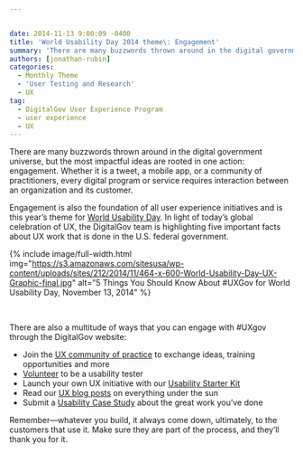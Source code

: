 ```yaml
---


date: 2014-11-13 9:00:09 -0400
title: 'World Usability Day 2014 theme\: Engagement'
summary: 'There are many buzzwords thrown around in the digital government universe, but the most impactful ideas are rooted in one action\: engagement. Whether it is a tweet, a mobile app, or a community of practitioners, every digital program or service requires interaction between an organization and its customer. Engagement is also the foundation of all'
authors: [jonathan-rubin]
categories:
  - Monthly Theme
  - 'User Testing and Research'
  - UX
tag:
  - DigitalGov User Experience Program
  - user experience
  - UX
---
```


There are many buzzwords thrown around in the digital government universe, but the most impactful ideas are rooted in one action: engagement. Whether it is a tweet, a mobile app, or a community of practitioners, every digital program or service requires interaction between an organization and its customer.

Engagement is also the foundation of all user experience initiatives and is this year’s theme for [World Usability Day](http://www.worldusabilityday.org/). In light of today’s global celebration of UX, the DigitalGov team is highlighting five important facts about UX work that is done in the U.S. federal government.

{% include image/full-width.html img="https://s3.amazonaws.com/sitesusa/wp-content/uploads/sites/212/2014/11/464-x-600-World-Usability-Day-UX-Graphic-final.jpg" alt="5 Things You Should Know About #UXGov for World Usability Day, November 13, 2014" %}


&nbsp;

There are also a multitude of ways that you can engage with #UXgov through the DigitalGov website:

  * Join the [UX community of practice](https://www.WHATEVER/communities/federal-user-experience-community-of-practice/) to exchange ideas, training opportunities and more
  * [Volunteer](https://docs.google.com/a/gsa.gov/forms/d/177jjJXp2nvBaFOBWnVIDV5UFWGIMfBibMMNvYZdklpQ/viewform) to be a usability tester
  * Launch your own UX initiative with our [Usability Starter Kit](https://www.WHATEVER/resources/digitalgov-user-experience-program/digitalgov-user-experience-program-usability-starter-kit/)
  * Read our [UX blog posts](https://www.WHATEVER/category/ux/) on everything under the sun
  * Submit a [Usability Case Study](https://www.WHATEVER/resources/digitalgov-user-experience-program/government-usability-case-studies/) about the great work you&#8217;ve done

Remember—whatever you build, it always come down, ultimately, to the customers that use it. Make sure they are part of the process, and they&#8217;ll thank you for it.